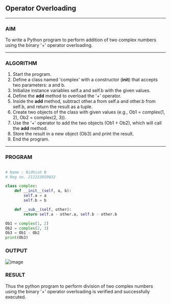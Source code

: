 
## Operator Overloading

---

### AIM  

To write a Python program to perform addition of two complex numbers using the binary '+' operator overloading.

---

### ALGORITHM

 1. Start the program.
 2. Define a class named 'complex' with a constructor (__init__) that accepts two parameters: a and b.
 3. Initialize instance variables self.a and self.b with the given values.
 4. Define the __add__ method to overload the '+' operator.
 5. Inside the __add__ method, subtract other.a from self.a and other.b from self.b, and return the result as a tuple.
 6. Create two objects of the class with given values (e.g., Ob1 = complex(1, 2), Ob2 = complex(2, 3)).
 7. Use the '+' operator to add the two objects (Ob1 + Ob2), which will call the __add__ method.
 8. Store the result in a new object (Ob3) and print the result.
 9. End the program.

---

### PROGRAM

```python

# Name : Nidhish B
# Reg no. 212223050032

class complex:
	def __init__(self, a, b):
		self.a = a
		self.b = b

	def __sub__(self, other):
		return self.a - other.a, self.b - other.b

Ob1 = complex(1, 2)
Ob2 = complex(2, 3)
Ob3 = Ob1 - Ob2
print(Ob3)

```

### OUTPUT

![image](https://github.com/user-attachments/assets/7e11e656-45f5-49b7-b5df-6cd49c11e168)

### RESULT

Thus the python program to perform division of two complex numbers using the binary '+' operator overloading is verified and successfully executed.

